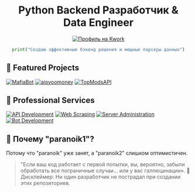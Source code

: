 <div align="center">

# Python Backend Разработчик & Data Engineer

[![Профиль на Kwork](https://img.shields.io/badge/Kwork-Профиль-orange?style=for-the-badge&logo=kwork)](https://kwork.ru/user/vpetr6594)

```python
print("Создаю эффективные бэкенд решения и мощные парсеры данных")
```

</div>

## 🚀 Featured Projects

[![MafiaBot](https://img.shields.io/badge/MafiaBot-Discord_Game_Bot-blue)](https://github.com/paranoik1/MafiaBot)
[![aioyoomoney](https://img.shields.io/badge/aioyoomoney-Async_API-yellow)](https://github.com/paranoik1/aioyoomoney-api)
[![TopModsAPI](https://img.shields.io/badge/TopModsAPI-Game_Mods_Parser-green)](https://github.com/paranoik1/TopModsAPI)

## 💼 Professional Services

[![API Development](https://img.shields.io/badge/-API_Development-9cf)](https://kwork.ru/user/vpetr6594)
[![Web Scraping](https://img.shields.io/badge/-Web_Scraping-brightgreen)](https://kwork.ru/user/vpetr6594)
[![Server Administration](https://img.shields.io/badge/-Server_Admin-important)](https://kwork.ru/user/vpetr6594)
[![Bot Development](https://img.shields.io/badge/-Bot_Development-blueviolet)](https://kwork.ru/user/vpetr6594)

## 🤔 Почему "paranoik1"?

Потому что "paranoik" уже занят, а "paranoik2" слишком оптимистичен.

> "Если ваш код работает с первой попытки, вы, вероятно, забыли обработать все пограничные случаи... или у вас галлюцинации». 🦄 
> Дисклеймер: Ни один разработчик не пострадал при создании этих репозиториев.
